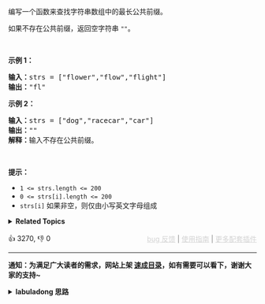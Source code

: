 <p>编写一个函数来查找字符串数组中的最长公共前缀。</p>

<p>如果不存在公共前缀，返回空字符串&nbsp;<code>""</code>。</p>

<p>&nbsp;</p>

<p><strong class="example">示例 1：</strong></p>

<pre>
<strong>输入：</strong>strs = ["flower","flow","flight"]
<strong>输出：</strong>"fl"
</pre>

<p><strong class="example">示例 2：</strong></p>

<pre>
<strong>输入：</strong>strs = ["dog","racecar","car"]
<strong>输出：</strong>""
<strong>解释：</strong>输入不存在公共前缀。</pre>

<p>&nbsp;</p>

<p><strong>提示：</strong></p>

<ul> 
 <li><code>1 &lt;= strs.length &lt;= 200</code></li> 
 <li><code>0 &lt;= strs[i].length &lt;= 200</code></li> 
 <li><code>strs[i]</code>&nbsp;如果非空，则仅由小写英文字母组成</li> 
</ul>

<details><summary><strong>Related Topics</strong></summary>字典树 | 字符串</details><br>

<div>👍 3270, 👎 0<span style='float: right;'><span style='color: gray;'><a href='https://github.com/labuladong/fucking-algorithm/issues' target='_blank' style='color: lightgray;text-decoration: underline;'>bug 反馈</a> | <a href='https://labuladong.online/algo/fname.html?fname=jb插件简介' target='_blank' style='color: lightgray;text-decoration: underline;'>使用指南</a> | <a href='https://labuladong.online/algo/' target='_blank' style='color: lightgray;text-decoration: underline;'>更多配套插件</a></span></span></div>

<div id="labuladong"><hr>

**通知：为满足广大读者的需求，网站上架 [速成目录](https://labuladong.online/algo/intro/quick-learning-plan/)，如有需要可以看下，谢谢大家的支持~**

<details><summary><strong>labuladong 思路</strong></summary>


<div id="labuladong_solution_zh">

## 基本思路

这个题没什么难度，你把字符串列表看成一个二维数组，然后用一个嵌套 for 循环计算这个二维数组前面有多少列的元素完全相同即可。

如果硬要上点难度的话，你可以考虑用我在 [前缀树算法模板及原理](https://labuladong.online/algo/data-structure-basic/trie-map-basic/) 中讲过的前缀树结构，把这些字符串转化成前缀树来计算一下公共前缀。

**详细题解**：
  - [【强化练习】数组双指针经典习题](https://labuladong.online/algo/problem-set/array-two-pointers/)

</div>





<div id="solution">

## 解法代码



<div class="tab-panel"><div class="tab-nav">
<button data-tab-item="cpp" class="tab-nav-button btn " data-tab-group="default" onclick="switchTab(this)">cpp🤖</button>

<button data-tab-item="python" class="tab-nav-button btn " data-tab-group="default" onclick="switchTab(this)">python🤖</button>

<button data-tab-item="java" class="tab-nav-button btn active" data-tab-group="default" onclick="switchTab(this)">java🟢</button>

<button data-tab-item="go" class="tab-nav-button btn " data-tab-group="default" onclick="switchTab(this)">go🤖</button>

<button data-tab-item="javascript" class="tab-nav-button btn " data-tab-group="default" onclick="switchTab(this)">javascript🤖</button>
</div><div class="tab-content">
<div data-tab-item="cpp" class="tab-item " data-tab-group="default"><div class="highlight">

```cpp
// 注意：cpp 代码由 chatGPT🤖 根据我的 java 代码翻译。
// 本代码的正确性已通过力扣验证，如有疑问，可以对照 java 代码查看。

class Solution {
public:
    string longestCommonPrefix(vector<string>& strs) {
        int m = strs.size();
        // 以第一行的列数为基准
        int n = strs[0].length();
        for (int col = 0; col < n; col++) {
            for (int row = 1; row < m; row++) {
                string thisStr = strs[row], prevStr = strs[row - 1];
                // 判断每个字符串的 col 索引是否都相同
                if (col >= thisStr.length() || col >= prevStr.length() ||
                    thisStr[col] != prevStr[col]) {
                    // 发现不匹配的字符，只有 strs[row][0..col-1] 是公共前缀
                    return strs[row].substr(0, col);
                }
            }
        }
        return strs[0];
    }
};
```

</div></div>

<div data-tab-item="python" class="tab-item " data-tab-group="default"><div class="highlight">

```python
# 注意：python 代码由 chatGPT🤖 根据我的 java 代码翻译。
# 本代码的正确性已通过力扣验证，如有疑问，可以对照 java 代码查看。

class Solution:
    def longestCommonPrefix(self, strs: List[str]) -> str:
        m = len(strs)
        # 以第一行的列数为基准
        n = len(strs[0])
        for col in range(n):
            for row in range(1, m):
                thisStr, prevStr = strs[row], strs[row - 1]
                # 判断每个字符串的 col 索引是否都相同
                if col >= len(thisStr) or col >= len(prevStr) or thisStr[col] != prevStr[col]:
                    # 发现不匹配的字符，只有 strs[row][0..col-1] 是公共前缀
                    return strs[row][:col]
        return strs[0]
```

</div></div>

<div data-tab-item="java" class="tab-item active" data-tab-group="default"><div class="highlight">

```java
class Solution {
    public String longestCommonPrefix(String[] strs) {
        int m = strs.length;
        // 以第一行的列数为基准
        int n = strs[0].length();
        for (int col = 0; col < n; col++) {
            for (int row = 1; row < m; row++) {
                String thisStr = strs[row], prevStr = strs[row - 1];
                // 判断每个字符串的 col 索引是否都相同
                if (col >= thisStr.length() || col >= prevStr.length() ||
                        thisStr.charAt(col) != prevStr.charAt(col)) {
                    // 发现不匹配的字符，只有 strs[row][0..col-1] 是公共前缀
                    return strs[row].substring(0, col);
                }
            }
        }
        return strs[0];
    }
}
```

</div></div>

<div data-tab-item="go" class="tab-item " data-tab-group="default"><div class="highlight">

```go
// 注意：go 代码由 chatGPT🤖 根据我的 java 代码翻译。
// 本代码的正确性已通过力扣验证，如有疑问，可以对照 java 代码查看。

func longestCommonPrefix(strs []string) string {
    m := len(strs)
    // 以第一行的列数为基准
    n := len(strs[0])
    for col := 0; col < n; col++ {
        for row := 1; row < m; row++ {
            thisStr, prevStr := strs[row], strs[row-1]
            // 判断每个字符串的 col 索引是否都相同
            if col >= len(thisStr) || col >= len(prevStr) || thisStr[col] != prevStr[col] {
                // 发现不匹配的字符，只有 strs[row][0..col-1] 是公共前缀
                return strs[row][:col]
            }
        }
    }
    return strs[0]
}
```

</div></div>

<div data-tab-item="javascript" class="tab-item " data-tab-group="default"><div class="highlight">

```javascript
// 注意：javascript 代码由 chatGPT🤖 根据我的 java 代码翻译。
// 本代码的正确性已通过力扣验证，如有疑问，可以对照 java 代码查看。

var longestCommonPrefix = function(strs) {
    let m = strs.length;
    // 以第一行的列数为基准
    let n = strs[0].length;
    for (let col = 0; col < n; col++) {
        for (let row = 1; row < m; row++) {
            let thisStr = strs[row], prevStr = strs[row - 1];
            // 判断每个字符串的 col 索引是否都相同
            if (col >= thisStr.length || col >= prevStr.length ||
                    thisStr.charAt(col) !== prevStr.charAt(col)) {
                // 发现不匹配的字符，只有 strs[row][0..col-1] 是公共前缀
                return strs[row].substring(0, col);
            }
        }
    }
    return strs[0];
};
```

</div></div>
</div></div>

<hr /><details open hint-container details><summary style="font-size: medium"><strong>🌈🌈 算法可视化 🌈🌈</strong></summary><div id="data_longest-common-prefix"  category="leetcode" ></div><div class="resizable aspect-ratio-container" style="height: 100%;">
<div id="iframe_longest-common-prefix"></div></div>
</details><hr /><br />

</div>
</details>
</div>



